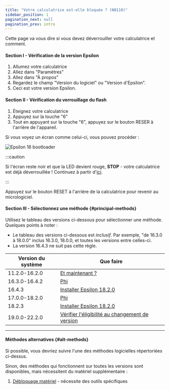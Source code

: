 ```yaml
---
title: "Votre calculatrice est-elle bloquée ? (N0110)"
sidebar_position: 1
pagination_next: null
pagination_prev: intro
---
```


Cette page va vous dire si vous devez déverrouiller votre calculatrice et comment.

#### Section I - Vérification de la version Epsilon

1. Allumez votre calculatrice
2. Allez dans "Paramètres"
3. Allez dans "À propos"
4. Regardez le champ "Version du logiciel" ou "Version d'Epsilon".
5. Ceci est votre version Epsilon.

#### Section II - Vérification du verrouillage du flash

1. Éteignez votre calculatrice
2. Appuyez sur la touche "6"
3. Tout en appuyant sur la touche "6", appuyez sur le bouton RESER à l'arrière de l'appareil.

Si vous voyez un écran comme celui-ci, vous pouvez procéder :

![Epsilon 16 bootloader](/img/e16bl.png)

:::caution

Si l'écran reste noir et que la LED devient rouge, **STOP** - votre calculatrice est déjà déverrouillée ! Continuez à partir d'[ici](/docs/unlock/n0110-unlocked).

:::

Appuyez sur le bouton RESET à l'arrière de la calculatrice pour revenir au micrologiciel.

#### Section III - Sélectionnez une méthode {#principal-methods}

Utilisez le tableau des versions ci-dessous pour sélectionner une méthode. Quelques points à noter :
  + Le tableau des versions ci-dessous est *inclusif*. Par exemple, "de 16.3.0 à 18.0.0" inclus 16.3.0, 18.0.0, et toutes les versions entre celles-ci.
  + La version 16.4.3 ne suit pas cette règle.

| Version du système | Que faire                                                        |
|--------------------|------------------------------------------------------------------|
| 11.2.0-16.2.0  | [Et maintenant ?](/docs/unlock/n0110-unlocked)                                         |
| 16.3.0-16.4.2  | [Phi](/docs/unlock/phi)                                                           |
| 16.4.3         | [Installer Epsilon 18.2.0](/docs/unlock/phi/install-epsilon-18-2-0)                     |
| 17.0.0-18.2.0  | [Phi](/docs/unlock/phi)                                                           |
| 18.2.3         | [Installer Epsilon 18.2.0](/docs/unlock/phi/install-epsilon-18-2-0)                     |
| 19.0.0-22.2.0  | [Vérifier l'éligibilité au changement de version](/docs/unlock/phi/check-version-change-eligibility) |

---
#### Méthodes alternatives {#alt-methods}

Si possible, vous devriez suivre l'une des méthodes logicielles répertoriées ci-dessus.

Sinon, des méthodes qui fonctionnent sur toutes les versions sont disponibles, mais nécessitent du matériel supplémentaire :

1. [Débloquage matériel](./hardware/n0110-hardware-unlock) - nécessite des outils spécifiques
